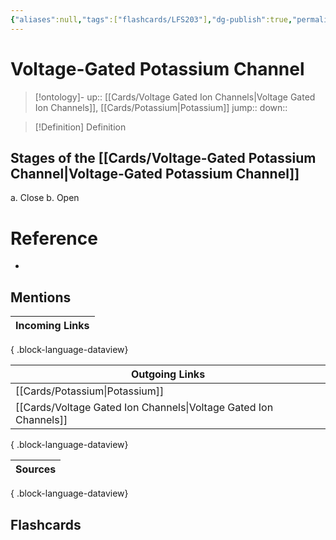 ```yaml
---
{"aliases":null,"tags":["flashcards/LFS203"],"dg-publish":true,"permalink":"/cards/voltage-gated-potassium-channel/","dgPassFrontmatter":true}
---
```


# Voltage-Gated Potassium Channel

> [!ontology]-
> up:: [[Cards/Voltage Gated Ion Channels\|Voltage Gated Ion Channels]], [[Cards/Potassium\|Potassium]]
> jump:: 
> down:: 

> [!Definition] Definition

## Stages of the [[Cards/Voltage-Gated Potassium Channel\|Voltage-Gated Potassium Channel]]

a. Close
b. Open

# Reference

- 

## Mentions

| Incoming Links |
| -------------- |

{ .block-language-dataview}

| Outgoing Links                                                      |
| ------------------------------------------------------------------- |
| [[Cards/Potassium\|Potassium]]                                   |
| [[Cards/Voltage Gated Ion Channels\|Voltage Gated Ion Channels]] |

{ .block-language-dataview}

| Sources |
| ------- |

{ .block-language-dataview}

## Flashcards